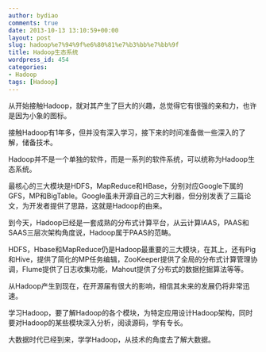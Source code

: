 ```yaml
---
author: bydiao
comments: true
date: 2013-10-13 13:10:59+00:00
layout: post
slug: hadoop%e7%94%9f%e6%80%81%e7%b3%bb%e7%bb%9f
title: Hadoop生态系统
wordpress_id: 454
categories:
- Hadoop
tags: [Hadoop]
---
```


从开始接触Hadoop，就对其产生了巨大的兴趣，总觉得它有很强的亲和力，也许是因为小象的图标。

接触Hadoop有1年多，但并没有深入学习，接下来的时间准备做一些深入的了解，储备技术。

Hadoop并不是一个单独的软件，而是一系列的软件系统，可以统称为Hadoop生态系统。

最核心的三大模块是HDFS，MapReduce和HBase，分别对应Google下属的GFS，MP和BigTable。Google虽未开源自己的三大利器，但分别发表了三篇论文，为开发者提供了思路，这就是Hadoop的由来。

到今天，Hadoop已经是一套成熟的分布式计算平台，从云计算IAAS，PAAS和SAAS三层次架构角度说，Hadoop属于PAAS的范畴。

HDFS，Hbase和MapReduce仍是Hadoop最重要的三大模块，在其上，还有Pig和Hive，提供了简化的MP任务编辑，ZooKeeper提供了全局的分布式计算管理协调，Flume提供了日志收集功能，Mahout提供了分布式的数据挖掘算法等等。

从Hadoop产生到现在，在开源届有很大的影响，相信其未来的发展仍将非常迅速。

学习Hadoop，要了解Hadoop的各个模块，为特定应用设计Hadoop架构，同时要对Hadoop的某些模块深入分析，阅读源码，学有专长。

大数据时代已经到来，学学Hadoop，从技术的角度去了解大数据。
